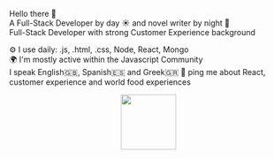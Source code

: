 Hello there 👋 <br>
A Full-Stack Developer by day ☀️ and novel writer by night 🌙 <br>
Full-Stack Developer with strong Customer Experience background <br>

⚙️ I use daily: .js, .html, .css, Node, React, Mongo <br>
🌍 I'm mostly active within the Javascript Community <br>
I speak English🇬🇧, Spanish🇪🇸 and Greek🇬🇷
💬 ping me about React, customer experience and world food experiences <br>

<div id="header" align="center">
  <img src="https://media.giphy.com/media/v1.Y2lkPTc5MGI3NjExYzUyNjg5bWRvMjVyeWFraTQ0MHU0djdwYmVsZTcwZmFvazI5cXBibiZlcD12MV9pbnRlcm5hbF9naWZfYnlfaWQmY3Q9Zw/MeJgB3yMMwIaHmKD4z/giphy.gif" width="100"/>
</div>
